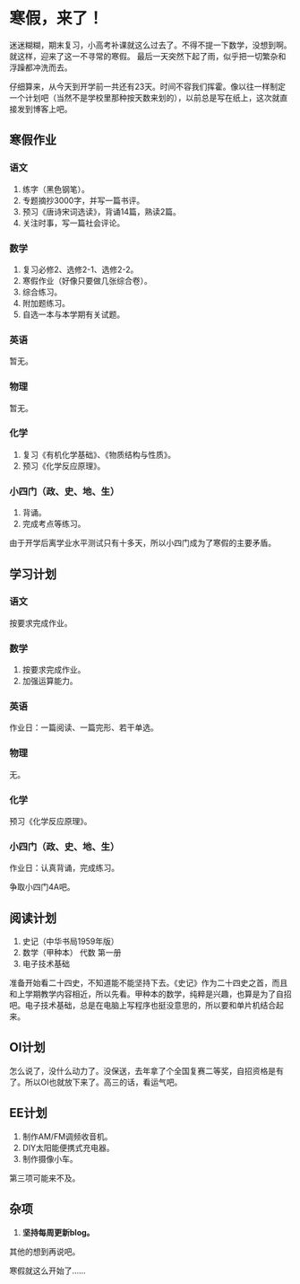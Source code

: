 # 寒假，来了！


迷迷糊糊，期末复习，小高考补课就这么过去了。不得不提一下数学，没想到啊。就这样，迎来了这一不寻常的寒假。 最后一天突然下起了雨，似乎把一切繁杂和浮躁都冲洗而去。

仔细算来，从今天到开学前一共还有23天。时间不容我们挥霍。像以往一样制定一个计划吧（当然不是学校里那种按天数来划的），以前总是写在纸上，这次就直接发到博客上吧。

## 寒假作业
### 语文
1. 练字（黑色钢笔）。
2. 专题摘抄3000字，并写一篇书评。
3. 预习《唐诗宋词选读》，背诵14篇，熟读2篇。
4. 关注时事，写一篇社会评论。

### 数学
1. 复习必修2、选修2-1、选修2-2。
2. 寒假作业（好像只要做几张综合卷）。
3. 综合练习。
4. 附加题练习。
5. 自选一本与本学期有关试题。

### 英语
暂无。

### 物理
暂无。

### 化学
1. 复习《有机化学基础》、《物质结构与性质》。
2. 预习《化学反应原理》。

### 小四门（政、史、地、生）
1. 背诵。
2. 完成考点等练习。

由于开学后离学业水平测试只有十多天，所以小四门成为了寒假的主要矛盾。

## 学习计划
### 语文
按要求完成作业。

### 数学
1. 按要求完成作业。
2. 加强运算能力。

### 英语
作业日：一篇阅读、一篇完形、若干单选。

### 物理
无。

### 化学
预习《化学反应原理》。

### 小四门（政、史、地、生）
作业日：认真背诵，完成练习。

争取小四门4A吧。

## 阅读计划
1. 史记（中华书局1959年版）
2. 数学（甲种本） 代数 第一册
3. 电子技术基础

准备开始看二十四史，不知道能不能坚持下去。《史记》作为二十四史之首，而且和上学期教学内容相近，所以先看。甲种本的数学，纯粹是兴趣，也算是为了自招吧。电子技术基础，总是在电脑上写程序也挺没意思的，所以要和单片机结合起来。

## OI计划
怎么说了，没什么动力了。没保送，去年拿了个全国复赛二等奖，自招资格是有了。所以OI也就放下来了。高三的话，看运气吧。

## EE计划
1. 制作AM/FM调频收音机。
2. DIY太阳能便携式充电器。
3. 制作摄像小车。

第三项可能来不及。

## 杂项
1. **坚持每周更新blog。**

其他的想到再说吧。

寒假就这么开始了……
